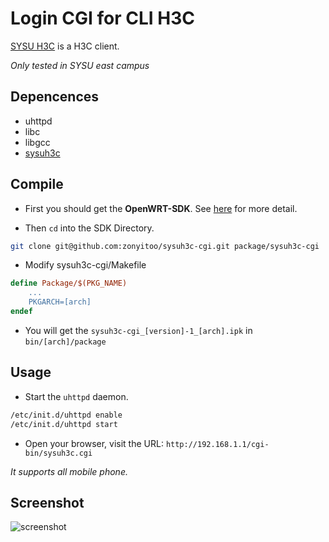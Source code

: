 # Login CGI for CLI H3C
[SYSU H3C](https://github.com/zonyitoo/sysuh3c) is a H3C client.

*Only tested in SYSU east campus*

## Depencences
* uhttpd
* libc
* libgcc
* [sysuh3c](https://github.com/zonyitoo/sysuh3c)

## Compile

* First you should get the **OpenWRT-SDK**. See [here](http://wiki.openwrt.org/zh-cn/doc/howto/obtain.firmware.sdk) for more detail.

* Then `cd` into the SDK Directory.

```bash
git clone git@github.com:zonyitoo/sysuh3c-cgi.git package/sysuh3c-cgi
```

* Modify sysuh3c-cgi/Makefile

```makefile
define Package/$(PKG_NAME)
    ...
    PKGARCH=[arch]
endef
```

* You will get the `sysuh3c-cgi_[version]-1_[arch].ipk` in `bin/[arch]/package`

## Usage

* Start the `uhttpd` daemon.
```bash
/etc/init.d/uhttpd enable
/etc/init.d/uhttpd start
```

* Open your browser, visit the URL: `http://192.168.1.1/cgi-bin/sysuh3c.cgi`

*It supports all mobile phone.*

## Screenshot
![screenshot](https://raw.github.com/zonyitoo/sysuh3c-cgi/master/screenshot.png)
